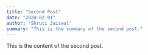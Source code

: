```yaml
---
title: "Second Post"
date: "2024-02-01"
author: "Shruti Jaiswal"
summary: "This is the summary of the second post."
---
```


This is the content of the second post.

